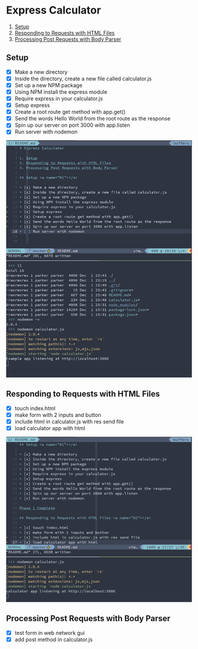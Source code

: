 # Express Calculator

1. [Setup](#01)
2. [Responding to Requests with HTML Files](#02)
3. [Processing Post Requests with Body Parser](#03)

## Setup <a name="01"></a>

* [x] Make a new directory
* [x] Inside the directory, create a new file called calculator.js
* [x] Set up a new NPM package
* [x] Using NPM install the express module
* [x] Require express in your calculator.js
* [x] Setup express
* [x] Create a root route get method with app.get()
* [x] Send the words Hello World from the root route as the response
* [x] Spin up our server on port 3000 with app.listen
* [x] Run server with nodemon

![Phase 1 Complete](phase1.PNG)

## Responding to Requests with HTML Files <a name="02"></a>

* [x] touch index.html
* [x] make form with 2 inputs and button
* [x] include html in calculator.js with res send file
* [x] load calculator app with html

![Phase 2 Up](phase2.PNG)

## Processing Post Requests with Body Parser <a name="03"></a>

* [x] test form in web network gui
* [x] add post method in calculator.js
